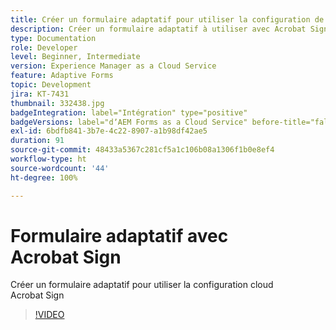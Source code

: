 ```yaml
---
title: Créer un formulaire adaptatif pour utiliser la configuration de services cloud Acrobat Sign créée
description: Créer un formulaire adaptatif à utiliser avec Acrobat Sign
type: Documentation
role: Developer
level: Beginner, Intermediate
version: Experience Manager as a Cloud Service
feature: Adaptive Forms
topic: Development
jira: KT-7431
thumbnail: 332438.jpg
badgeIntegration: label="Intégration" type="positive"
badgeVersions: label="dʼAEM Forms as a Cloud Service" before-title="false"
exl-id: 6bdfb841-3b7e-4c22-8907-a1b98df42ae5
duration: 91
source-git-commit: 48433a5367c281cf5a1c106b08a1306f1b0e8ef4
workflow-type: ht
source-wordcount: '44'
ht-degree: 100%

---
```


# Formulaire adaptatif avec Acrobat Sign

Créer un formulaire adaptatif pour utiliser la configuration cloud Acrobat Sign

>[!VIDEO](https://video.tv.adobe.com/v/3411750?quality=12&learn=on&captions=fre_fr)
